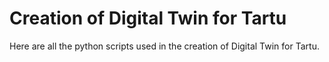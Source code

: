 # Creation of Digital Twin for Tartu

Here are all the python scripts used in the creation of Digital Twin for Tartu.
